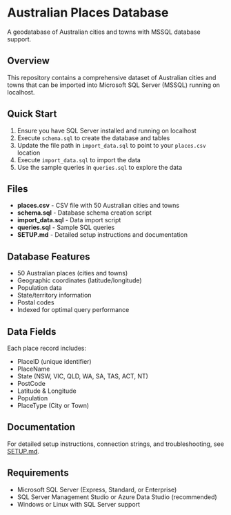 # Australian Places Database

A geodatabase of Australian cities and towns with MSSQL database support.

## Overview

This repository contains a comprehensive dataset of Australian cities and towns that can be imported into Microsoft SQL Server (MSSQL) running on localhost.

## Quick Start

1. Ensure you have SQL Server installed and running on localhost
2. Execute `schema.sql` to create the database and tables
3. Update the file path in `import_data.sql` to point to your `places.csv` location
4. Execute `import_data.sql` to import the data
5. Use the sample queries in `queries.sql` to explore the data

## Files

- **places.csv** - CSV file with 50 Australian cities and towns
- **schema.sql** - Database schema creation script
- **import_data.sql** - Data import script
- **queries.sql** - Sample SQL queries
- **SETUP.md** - Detailed setup instructions and documentation

## Database Features

- 50 Australian places (cities and towns)
- Geographic coordinates (latitude/longitude)
- Population data
- State/territory information
- Postal codes
- Indexed for optimal query performance

## Data Fields

Each place record includes:
- PlaceID (unique identifier)
- PlaceName
- State (NSW, VIC, QLD, WA, SA, TAS, ACT, NT)
- PostCode
- Latitude & Longitude
- Population
- PlaceType (City or Town)

## Documentation

For detailed setup instructions, connection strings, and troubleshooting, see [SETUP.md](SETUP.md).

## Requirements

- Microsoft SQL Server (Express, Standard, or Enterprise)
- SQL Server Management Studio or Azure Data Studio (recommended)
- Windows or Linux with SQL Server support
